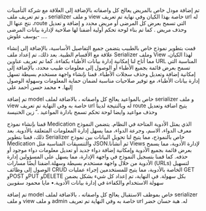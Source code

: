 تم إضافة مودل خاص بالمريض يعالج كل واصفاته بالإضافة إلى العلاقة مع شركة التأمينات ، 
و تم تعريف ملف serializer و ملف view خاصة بهذا الكيان وفي نهاية تم تعريف url له ،
نتج عنها الroute التي تسمح بعرض كل المرضى أو مريض محدد و إضافة و تعديل وحذف مريض .
كما تم بناء لوحة تحكم أولية أضفنا لها صلاحية لإدارة بيانات المرضى
-يوسف علوش ....

قمت بتطوير نموذج خاص بالطبيب يتضمن جميع التفاصيل الأساسية، بالإضافة إلى إنشاء علاقة مع الأقسام الطبية. بعد ذلك، تم إعداد ملف Serializer وملف View لهذا الكيان، مما أتاح لنا إمكانية إدارة بيانات الأطباء بكفاءة. 
كما تم تعريف عناوين URL المناسبة التي تسمح بعرض قائمة بجميع الأطباء أو الوصول إلى معلومات طبيب محدد، بالإضافة إلى إمكانية إضافة وتعديل وحذف سجلات الأطباء.
 قمنا بإنشاء واجهة مستخدم بسيطة تسهل إدارة بيانات الأطباء، مع توفير صلاحيات مناسبة لضمان حماية المعلومات وسهولة الوصول إليها.
• محمد حسن أحمد علي

تم إضافة model خاص بالمواعيد يعالج كل واصفاته ، بالاضافة لملف serializer و ملف view خاصة به وفي النهاية تم تعريف url له وبالنتيجة لدينا route يتيح اضافة وتعديل وحذف مواعيد وايضا لوحة تحكم تسمح بادارة المواعيد .
ّ زين الخنيسة

قمنا بإنشاء نموذج Medication الذي يمثل الأدوية المتاحة في النظام. يتضمن النموذج معرف الدواء، الاسم، وجرعة الدواء، مما يسهل إدارة المعلومات المتعلقة بالأدوية. بعد ذلك، قمنا بتطوير Serializer خاص بالنموذج، مما يتيح لنا تحويل البيانات بين نموذج Medication والتنسيقات المناسبة مثل JSON.ثم أنشأنا Views لإدارة الأدوية، مما يسمح بعرض قائمة بجميع الأدوية وإمكانية إضافة دواء جديد أو تعديل معلومات دواء موجود أو حذفه. كما قمنا بتسجيل النموذج في واجهة الإدارة، مما يسهل على المسؤولين إدارة الأدوية من خلال واجهة مستخدم بسيطة وسهلة.اضفنا أيضًا مسارات (URLs) لتسهيل الوصول إلى وظائف CRUD الخاصة بالأدوية، مما يتيح للمستخدمين إجراء عمليات GET وPOST وPUT وDELETE بكل سهولة.
في النهاية، تم إعداد كل شيء بشكل يضمن سهولة الاستخدام والكفاءة في إدارة بيانات الأدوية.• مايا محمود سقوبين

تم إضافة model خاص بموظف الاستقبال يعالج كل واصفاته ، بالاضافة لملف serializer و ملف view و ملف admin خاصة به وفي النهاية تم تعريف url له.
هبة حسان خضر

